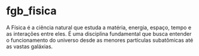 # fgb_fisica

A Física é a ciência natural que estuda a matéria, energia, espaço, tempo e as interações entre eles. É uma disciplina fundamental que busca entender o funcionamento do universo desde as menores partículas subatômicas até as vastas galáxias.
